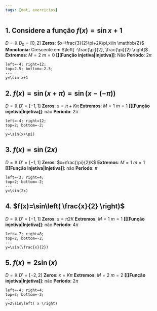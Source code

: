 ```yaml
---
tags: [mat, exercicios]
---
```


## 1. Considere a função $f(x)=\sin x+1$

$D=\mathbb{R}$
$D_{0}=[0,2]$
**Zeros**: $x=\frac{3}{2}\pi+2K\pi,x\in \mathbb{Z}$
**Monotonia:** Crescente em $\left[ -\frac{\pi}{2}, \frac{\pi}{2} \right]$
**Extremos**: $M=2$ $m=0$
**[[[Função injetiva|Injetiva]]**: Não
**Período**: $2\pi$

```desmos-graph
left=-4; right=12;
top=2.5; bottom=-2.5;
---
y=\sin x+1
```

## 2. $f(x)=\sin(x+\pi)=\sin(x-(-\pi))$
$D=\mathbb{R}$
$D'=[-1,1]$
**Zeros**: $x=\pi+K\pi$
**Extremos**: $M=1$ $m=1$
**[[[Função injetiva|Injetiva]]**: não
**Período**: $2\pi$
```desmos-graph
left=-4; right=12;
top=2; bottom=-2;
---
y=\sin(x+\pi)
```

## 3. $f(x)=\sin(2x)$
$D=\mathbb{R}$
$D'=[-1,1]$
**Zeros**: $x=\frac{\pi}{2}K$
**Extremos**: $M=1$ $m=1$
**[[[Função injetiva|Injetiva]]**: não
**Período**: $\pi$
```desmos-graph
left=-3; right=4;
top=2; bottom=-2;
---
y=\sin(2x)
```

## 4. $f(x)=\sin\left( \frac{x}{2} \right)$
$D=\mathbb{R}$
$D'=[-1,1]$
**Zeros**: $x=\pi2K$
**Extremos**: $M=1$ $m=1$
**[[[Função injetiva|Injetiva]]**: não
**Período**: $4\pi$
```desmos-graph
left=-7; right=8;
top=2; bottom=-2;
---
y=\sin(\frac{x}{2})
```

## 5. $f(x)=2\sin\left( x \right)$
$D=\mathbb{R}$
$D'=[-2,2]$
**Zeros**: $x=K\pi$
**Extremos**: $M=2$ $m=2$
**[[[Função injetiva|Injetiva]]**: não
**Período**: $2\pi$
```desmos-graph
left=-4; right=4;
top=3; bottom=-3;
---
y=2\sin\left( x \right)
```
